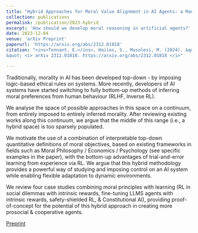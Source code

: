 ```yaml
---
title: "Hybrid Approaches for Moral Value Alignment in AI Agents: a Manifesto"
collection: publications
permalink: /publication/2023-hybrid
excerpt: 'How should we develop moral reasoning in artificial agents?'
date: 2023-12-04
venue: 'arXiv Preprint' 
paperurl: 'https://arxiv.org/abs/2312.01818' 
citation: "<ins>Tennant, E.</ins>, Hailes, S., Musolesi, M. (2024). &quot;Hybrid Approaches for Moral Value Alignment in AI Agents: a Manifesto
&quot; <i> arXiv 2312.01818. https://arxiv.org/abs/2312.01818 </i>"

---
```


Traditionally, morality in AI has been developed top-down - by imposing logic-based ethical rules on systems. More recently, developers of AI systems have started switching to fully bottom-up methods of inferring moral preferences from human behaviour (RLHF, Inverse RL).

We analyse the space of possible approaches in this space on a continuum, from entirely imposed to entirely inferred morality. After reviewing existing works along this continuum, we argue that the middle of this range (i.e., a hybrid space) is too sparsely populated.

We motivate the use of a combination of interpretable top-down quantitative definitions of moral objectives, based on existing frameworks in fields such as Moral Philosophy / Economics / Psychology (see specific examples in the paper), with the bottom-up advantages of trial-and-error learning from experience via RL. We argue that this hybrid methodology provides a powerful way of studying and imposing control on an AI system while enabling flexible adaptation to dynamic environments. 

We review four case studies combining moral principles with learning (RL in social dilemmas with intrinsic rewards, fine-tuning LLMS agents with intrinsic rewards, safety-shielded RL, & Constitutional AI), providing proof-of-concept for the potential of this hybrid approach in creating more prosocial & cooperative agents.


[Preprint]( https://arxiv.org/abs/2312.01818) 


